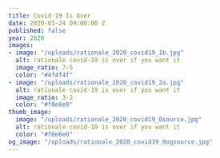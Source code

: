 ```yaml
---
title: Covid-19 Is Over
date: 2020-03-24 09:00:00 Z
published: false
year: 2020
images:
- image: "/uploads/rationale_2020_covid19_1b.jpg"
  alt: rationale covid-19 is over if you want it
  image_ratio: 7-5
  color: "#4f4f4f"
- image: "/uploads/rationale_2020_covid19_2a.jpg"
  alt: rationale covid-19 is over if you want it
  image_ratio: 3-2
  color: "#f0e6e0"
thumb_image:
  image: "/uploads/rationale_2020_covid19_0source.jpg"
  alt: rationale covid-19 is over if you want it
  color: "#f0e6e0"
og_image: "/uploads/rationale_2020_covid19_0ogsource.jpg"
---
```



